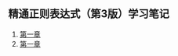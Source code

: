 ## 精通正则表达式（第3版）学习笔记

1. [第一章](https://github.com/LbhFront-end/About-Regular-Expression/blob/master/About-Regular-Expression-Part1.md)
2. [第一章](https://github.com/LbhFront-end/About-Regular-Expression/blob/master/About-Regular-Expression-Part2.md)